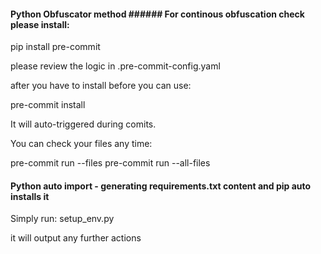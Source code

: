 #### Python Obfuscator method ###### For continous obfuscation check please install:

pip install pre-commit

please review the logic in .pre-commit-config.yaml

after you have to install before you can use:

pre-commit install

It will auto-triggered during comits.

You can check your files any time:

pre-commit run --files <filename>
pre-commit run --all-files


#### Python auto import - generating requirements.txt content and pip auto installs it ######

Simply run:
setup_env.py

it will output any further actions
